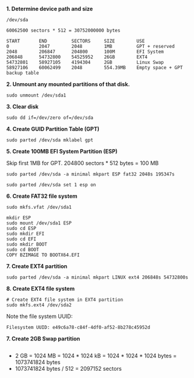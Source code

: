 **1. Determine device path and size**
```
/dev/sda

60062500 sectors * 512 = 30752000000 bytes

START       END         SECTORS     SIZE        USE
0           2047        2048        1MB         GPT + reserved
2048        206847      204800      100M        EFI System
206848      54732800    54525952    26GB        EXT4
54732801    58927105    4194304     2GB         Linux Swap
58927106    60062499    2048        554.39MB    Empty space + GPT backup table
```


**2. Unmount any mounted partitions of that disk.**
```
sudo unmount /dev/sda1
```

**3. Clear disk**
```
sudo dd if=/dev/zero of=/dev/sda
```

**4. Create GUID Partition Table (GPT)**

```
sudo parted /dev/sda mklabel gpt
```

**5. Create 100MB EFI System Partition (ESP)**

Skip first 1MB for GPT. 204800 sectors * 512 bytes = 100 MB
```
sudo parted /dev/sda -a minimal mkpart ESP fat32 2048s 195347s
```
```
sudo parted /dev/sda set 1 esp on
```

**6. Create FAT32 file system**
```
sudo mkfs.vfat /dev/sda1
```

```
mkdir ESP
sudo mount /dev/sda1 ESP
sudo cd ESP
sudo mkdir EFI
sudo cd EFI
sudo mkdir BOOT
sudo cd BOOT
COPY BZIMAGE TO BOOTX64.EFI
```

**7. Create EXT4 partition**
```
sudo parted /dev/sda -a minimal mkpart LINUX ext4 206848s 54732800s
```

**8. Create EXT4 file system**
```
# Create EXT4 file system in EXT4 partition
sudo mkfs.ext4 /dev/sda2
```
Note the file system UUID:
```
Filesystem UUID: e49c6a78-c84f-4df0-af52-8b278c45952d
```

**7. Create 2GB Swap partition**
```

```

* 2 GB = 1024 MB = 1024 * 1024 kB = 1024 * 1024 * 1024 bytes = 1073741824 bytes
* 1073741824 bytes / 512 = 2097152 sectors